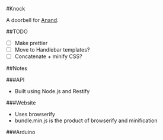 #Knock

A doorbell for [Anand](https://twitter.com/subra_Anand).

##TODO
- [ ] Make prettier
- [ ] Move to Handlebar templates?
- [ ] Concatenate + minify CSS?

##Notes

###API
- Built using Node.js and Restify

###Website
- Uses browserify
- bundle.min.js is the product of browserify and minification

###Arduino
